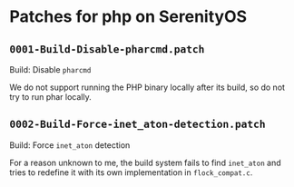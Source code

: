 # Patches for php on SerenityOS

## `0001-Build-Disable-pharcmd.patch`

Build: Disable `pharcmd`

We do not support running the PHP binary locally after its build, so do
not try to run phar locally.

## `0002-Build-Force-inet_aton-detection.patch`

Build: Force `inet_aton` detection

For a reason unknown to me, the build system fails to find `inet_aton`
and tries to redefine it with its own implementation in
`flock_compat.c`.


